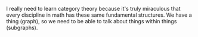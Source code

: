 I really need to learn category theory because it's truly miraculous that every discipline in math has these same fundamental structures. We have a thing (graph), so we need to be able to talk about things within things (subgraphs).